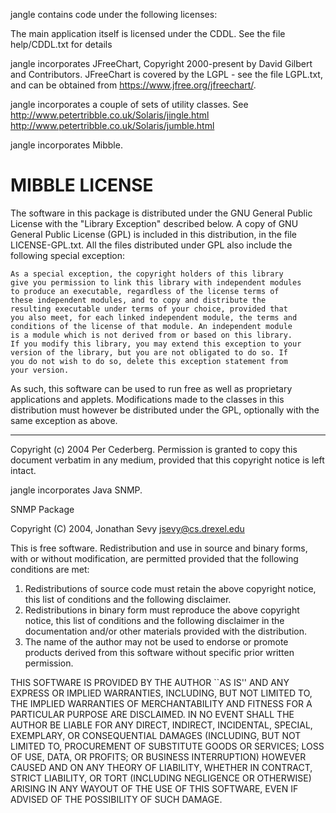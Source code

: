 jangle contains code under the following licenses:

The main application itself is licensed under the CDDL. See the file
help/CDDL.txt for details

jangle incorporates JFreeChart, Copyright 2000-present by David Gilbert and
Contributors. JFreeChart is covered by the LGPL - see the file LGPL.txt,
and can be obtained from https://www.jfree.org/jfreechart/.

jangle incorporates a couple of sets of utility classes. See
http://www.petertribble.co.uk/Solaris/jingle.html
http://www.petertribble.co.uk/Solaris/jumble.html

jangle incorporates Mibble.

MIBBLE LICENSE
==============

The software in this package is distributed under the GNU General
Public License with the "Library Exception" described below. A copy
of GNU General Public License (GPL) is included in this distribution,
in the file LICENSE-GPL.txt. All the files distributed under GPL also
include the following special exception:

    As a special exception, the copyright holders of this library
    give you permission to link this library with independent modules
    to produce an executable, regardless of the license terms of
    these independent modules, and to copy and distribute the
    resulting executable under terms of your choice, provided that
    you also meet, for each linked independent module, the terms and
    conditions of the license of that module. An independent module
    is a module which is not derived from or based on this library.
    If you modify this library, you may extend this exception to your
    version of the library, but you are not obligated to do so. If
    you do not wish to do so, delete this exception statement from
    your version.

As such, this software can be used to run free as well as proprietary
applications and applets. Modifications made to the classes in this
distribution must however be distributed under the GPL, optionally
with the same exception as above.

_____________________________________________________________________

Copyright (c) 2004 Per Cederberg. Permission is granted to copy this
document verbatim in any medium, provided that this copyright notice
is left intact.


jangle incorporates Java SNMP.


SNMP Package

Copyright (C) 2004, Jonathan Sevy <jsevy@cs.drexel.edu>

This is free software. Redistribution and use in source and binary forms, with
or without modification, are permitted provided that the following conditions
are met:

 1. Redistributions of source code must retain the above copyright notice, this
    list of conditions and the following disclaimer.
 2. Redistributions in binary form must reproduce the above copyright notice,
    this list of conditions and the following disclaimer in the documentation
    and/or other materials provided with the distribution.
 3. The name of the author may not be used to endorse or promote products
    derived from this software without specific prior written permission.

THIS SOFTWARE IS PROVIDED BY THE AUTHOR ``AS IS'' AND ANY EXPRESS OR IMPLIED
WARRANTIES, INCLUDING, BUT NOT LIMITED TO, THE IMPLIED WARRANTIES OF
MERCHANTABILITY AND FITNESS FOR A PARTICULAR PURPOSE ARE DISCLAIMED. IN NO
EVENT SHALL THE AUTHOR BE LIABLE FOR ANY DIRECT, INDIRECT, INCIDENTAL, SPECIAL,
EXEMPLARY, OR CONSEQUENTIAL DAMAGES (INCLUDING, BUT NOT LIMITED TO, PROCUREMENT
OF SUBSTITUTE GOODS OR SERVICES; LOSS OF USE, DATA, OR PROFITS; OR BUSINESS
INTERRUPTION) HOWEVER CAUSED AND ON ANY THEORY OF LIABILITY, WHETHER IN CONTRACT,
STRICT LIABILITY, OR TORT (INCLUDING NEGLIGENCE OR OTHERWISE) ARISING IN ANY WAYOUT OF THE USE OF THIS SOFTWARE, EVEN IF ADVISED OF THE POSSIBILITY OF SUCH DAMAGE.
